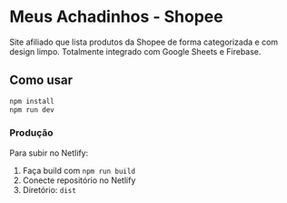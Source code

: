 # Meus Achadinhos - Shopee

Site afiliado que lista produtos da Shopee de forma categorizada e com design limpo. Totalmente integrado com Google Sheets e Firebase.

## Como usar

```bash
npm install
npm run dev
```

### Produção
Para subir no Netlify:

1. Faça build com `npm run build`
2. Conecte repositório no Netlify
3. Diretório: `dist`
